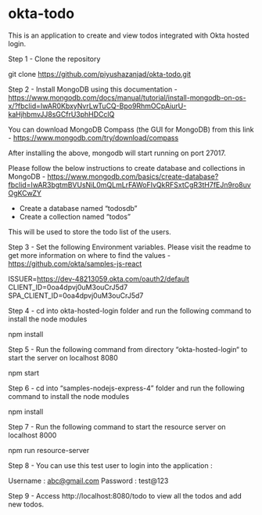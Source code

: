 # okta-todo

This is an application to create and view todos integrated with Okta hosted login. 

Step 1 - Clone the repository 

git clone https://github.com/piyushazanjad/okta-todo.git

Step 2 - Install MongoDB using this documentation - https://www.mongodb.com/docs/manual/tutorial/install-mongodb-on-os-x/?fbclid=IwAR0KbxyNvrLwTuCQ-Bpo9RhmOCpAiurU-kaHjhbmvJJ8sGCfrU3phHDCclQ 

You can download MongoDB Compass (the GUI for MongoDB) from this link - https://www.mongodb.com/try/download/compass 

After installing the above, mongodb will start running on port 27017.

Please follow the below instructions to create database and collections in MongoDB - https://www.mongodb.com/basics/create-database?fbclid=IwAR3bgtmBVUsNiL0mQLmLrFAWoFIvQkRFSxtCgR3tH7fEJn9ro8uvOgKCwZY

* Create a database named “todosdb”
* Create a collection named “todos” 

This will be used to store the todo list of the users. 

Step 3 - Set the following Environment variables. Please visit the readme to get more information on where to find the values -  https://github.com/okta/samples-js-react 

ISSUER=https://dev-48213059.okta.com/oauth2/default
CLIENT_ID=0oa4dpvj0uM3ouCrJ5d7
SPA_CLIENT_ID=0oa4dpvj0uM3ouCrJ5d7


Step 4 - cd into okta-hosted-login folder and run the following command to install the node modules

npm install

Step 5 - Run the following command from directory “okta-hosted-login“ to start the server on localhost 8080

npm start

Step 6 - cd into “samples-nodejs-express-4”  folder and run the following command to install the node modules

npm install

Step 7 - Run the following command to start the resource server on localhost 8000

npm run resource-server

Step 8 - You can use this test user to login into the application : 

Username : abc@gmail.com
Password : test@123

Step 9 - Access http://localhost:8080/todo to view all the todos and add new todos. 
